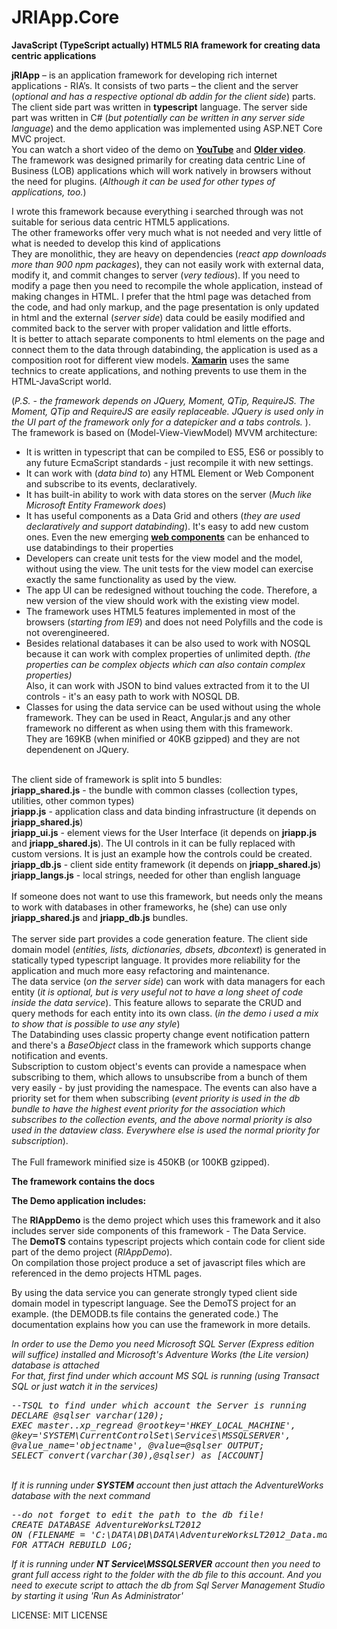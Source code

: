 # JRIApp.Core
<b>JavaScript (TypeScript actually) HTML5 RIA framework for creating data centric applications</b>
<br/>
<p>
<b>jRIApp</b> – is an application framework for developing rich internet applications - RIA’s. It consists of two parts – 
the client and the server (<i>optional and has a respective optional db addin for the client side</i>) parts. 
The client side part was written in <b>typescript</b> language. The server side part was  written in C# (<i>but potentially can be written in any server side language</i>) 
and the demo application was implemented using ASP.NET Core MVC project.
<br/>
You can watch a short video of the demo on <a href="https://youtu.be/dQyOOw2dK4w" target="_blank"><b>YouTube</b></a> and <a href="https://www.youtube.com/watch?v=m2lxFWhJghA" target="_blank"><b>Older video</b></a>. 
<br/>
The framework was designed primarily for creating data centric Line of Business (LOB) applications 
which will work natively in browsers without the need for plugins. (<i>Although it can be used for other types of applications, too.</i>)
</p>
<p>
I wrote this framework because everything i searched through was not suitable for serious data centric HTML5 applications.</br>
The other frameworks offer very much what is not needed and very little of what is needed to develop this kind of applications<br/>
They are monolithic, they are heavy on dependencies (<i>react app downloads more than 900 npm packages</i>), they can not easily
work with external data, modify it, and commit changes to server (<i>very tedious</i>). If you need to modify a page then you need to recompile
the whole application, instead of making changes in HTML. I prefer that the html page was detached from the code, and had only markup, and
the page presentation is only updated in html and the external (<i>server side</i>) data could be easily modified and commited back to the server with proper validation and little efforts.<br/>
It is better to attach separate components to html elements on the page and connect them to the data through databinding, the application
is used as a composition root for different view models. <a href="https://docs.microsoft.com/en-us/xamarin/xamarin-forms/enterprise-application-patterns/mvvm" target="_blank"><b>Xamarin</b></a> uses the same technics to create applications, and nothing prevents to use them in the HTML-JavaScript world. 


(<i>P.S. - the framework depends on JQuery, Moment, QTip, RequireJS. The Moment, QTip and RequireJS are easily replaceable. 
JQuery is used only in the UI part of the framework only for a datepicker and a tabs controls.
</i>
).
</br>
The framework is based on (Model-View-ViewModel) MVVM architecture:<br/>
<ul>
<li>It is written in typescript that can be compiled to ES5, ES6 or possibly to any future EcmaScript standards - just recompile it with new settings.</li>
<li>It can work with (<i>data bind to</i>) any HTML Element or Web Component and subscribe to its events, declaratively.</li>
<li>It has built-in ability to work with data stores on the server (<i>Much like Microsoft Entity Framework does</i>)</li>
<li>It has useful components as a Data Grid and others (<i>they are used declaratively and support databinding</i>). It's easy to add new custom ones. Even the new emerging <a href="https://www.webcomponents.org/" target="_blank"><b>web components</b></a> can be enhanced to use databindings to their properties</li>

<li>Developers can create unit tests for the view model and the model, without using the view. The unit tests for the view model can exercise exactly the same functionality as used by the view.</li>
<li>The app UI can be redesigned without touching the code. Therefore, a new version of the view should work with the existing view model.</li>
<li>The framework uses HTML5 features implemented in most of the browsers (<i>starting from IE9</i>) and does not need Polyfills 
and the code is not overengineered.</li>
<li>Besides relational databases it can be also used to work with NOSQL because it can work with complex properties of unlimited depth. 
<i>(the properties can be complex objects which can also contain complex properties)</i><br/>
Also, it can work with JSON to bind values extracted from it to the UI controls - it's an easy path to work with NOSQL DB. 
</li>
<li>Classes for using the data service can be used without using the whole framework. They can be used in React, Angular.js and
any other framework no different as when using them with this framework.<br/> 
They are 169KB (when minified or 40KB gzipped) and they are not dependenent on JQuery.
</li>
</ul>
<br/>
The client side of framework is split into 5 bundles:<br/>
<b>jriapp_shared.js</b> - the bundle with common classes (collection types, utilities, other common types)<br/>
<b>jriapp.js</b> - application class and data binding infrastructure (it depends on <b>jriapp_shared.js</b>)<br/>
<b>jriapp_ui.js</b> - element views for the User Interface (it depends on  <b>jriapp.js</b> and <b>jriapp_shared.js</b>). The UI controls in it can be fully replaced with
custom versions. It is just an example how the controls could be created.<br/>
<b>jriapp_db.js</b> - client side entity framework (it depends on  <b>jriapp_shared.js</b>)<br/>
<b>jriapp_langs.js</b> - local strings, needed for other than english language<br/><br/>
If someone does not want to use this framework, but needs only the means to work with 
databases in other frameworks, he (she) can use only <b>jriapp_shared.js</b> and <b>jriapp_db.js</b> bundles.
<br/><br/>
 The server side part provides a code generation feature. The client side domain model (<i>entities, lists, dictionaries, dbsets, dbcontext</i>) is generated in statically typed typescript language.
 It provides more reliability for the application and much more easy refactoring and maintenance.
<br/>
 The data service (<i>on the server side</i>) can work with data managers for each entity (<i>it is optional, but is very useful not to have a long sheet of code inside the data service</i>). 
 This feature allows to separate the CRUD and query methods for each entity into its own class. (<i>in the demo i used a mix to show that is possible to use any style</i>)
<br/>
 The Databinding uses classic property change event notification pattern and there's a <i>BaseObject</i> class in the framework which supports change notification and events.
<br/>
 Subscription to custom object's events can provide a namespace when subscribing to them, which allows to unsubscribe from a bunch of them very easily - by just providing the namespace.
 The events can also have a priority set for them when subscribing (<i>event priority is used in the db bundle to have the highest event priority for the association which subscribes
 to the collection events, and the above normal priority is also used in the dataview class. Everywhere else is used the normal priority for subscription</i>).
<br/>
<br/>
 The Full framework minified size is 450KB (or 100KB gzipped).
</p>
<p>
 <b>The framework contains the docs</b>
<p/> 
<b>The Demo application includes:</b>
<p>
The <b>RIAppDemo</b> is the demo project which uses this framework and it also includes server side components of this framework - The Data Service.<br/> 
The <b>DemoTS</b> contains typescript projects which contain code for client side part of the demo project (<i>RIAppDemo</i>).<br/>
On compilation those project produce a set of javascript files which are referenced in the demo projects HTML pages.
</p>
<p>
By using the data service you can generate strongly typed client side domain model in typescript language.
See the DemoTS project for an example. (the DEMODB.ts file contains the generated code.)
The documentation explains how you can use the framework in more details.
</p>
<p>
<i>
In order to use the Demo you need Microsoft SQL Server (Express edition will suffice) installed and Microsoft's Adventure Works (the Lite version) database is attached<br/>
For that, first find under which account MS SQL is running (using Transact SQL or just watch it in the services)<br/>
<pre>
--TSQL to find under which account the Server is running
DECLARE @sqlser varchar(120);
EXEC master..xp_regread @rootkey='HKEY_LOCAL_MACHINE', 
@key='SYSTEM\CurrentControlSet\Services\MSSQLSERVER', 
@value_name='objectname', @value=@sqlser OUTPUT;
SELECT convert(varchar(30),@sqlser) as [ACCOUNT]
</pre>
<br/>
If it is running under <b>SYSTEM</b> account then just attach the AdventureWorks database with the next command<br/>
<pre>
--do not forget to edit the path to the db file!
CREATE DATABASE AdventureWorksLT2012   
ON (FILENAME = 'C:\DATA\DB\DATA\AdventureWorksLT2012_Data.mdf') 
FOR ATTACH_REBUILD_LOG;
</pre>
If it is running under <b>NT Service\MSSQLSERVER</b> account then you need to grant full access right to the folder with the db file to this account.
And you need to execute script to attach the db from Sql Server Management Studio by starting it using 'Run As Administrator'
</i>
</p>
<p>
LICENSE: MIT LICENSE
</p>